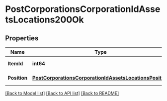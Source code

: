 # PostCorporationsCorporationIdAssetsLocations200Ok

## Properties
Name | Type | Description | Notes
------------ | ------------- | ------------- | -------------
**ItemId** | **int64** | item_id integer | [default to null]
**Position** | [**PostCorporationsCorporationIdAssetsLocationsPosition**](post_corporations_corporation_id_assets_locations_position.md) |  | [default to null]

[[Back to Model list]](../README.md#documentation-for-models) [[Back to API list]](../README.md#documentation-for-api-endpoints) [[Back to README]](../README.md)



